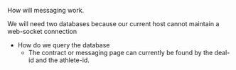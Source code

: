How will messaging work.

We will need two databases because our current host cannot maintain a web-socket connection

-   How do we query the database
    -   The contract or messaging page can currently be found by the deal-id and the athlete-id.
